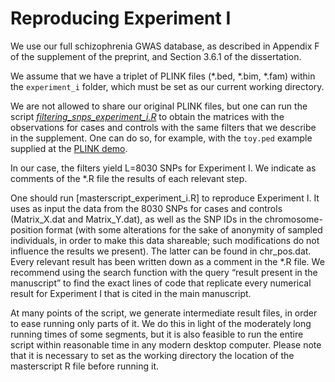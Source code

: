 # Reproducing Experiment I
We use our full schizophrenia GWAS database,
as described in Appendix F of the supplement of the preprint,
and Section 3.6.1 of the dissertation.

We assume that we have a triplet of PLINK files (\*.bed, \*.bim, \*.fam) within the `experiment_i` folder,
which must be set as our current working directory.

We are not allowed to share our original PLINK files, but one can run the script [_filtering_snps_experiment_i.R_](https://github.com/fer-cp/rr_phd_dissertation/blob/main/epistasis_dc/experiment_i/filtering_snps_experiment_i.R) to obtain
the matrices with the observations for cases and controls with the same filters that we describe in the
supplement. One can do so, for example, with the `toy.ped` example supplied at the [PLINK demo](https://www.cog-genomics.org/plink/1.9/).

In our case, the filters yield L=8030 SNPs for Experiment I. We indicate as comments of the
*.R file the results of each relevant step.

One should run [masterscript_experiment_i.R] to reproduce Experiment I. It uses as input the data
from the 8030 SNPs for cases and controls (Matrix_X.dat and Matrix_Y.dat), as well as the SNP IDs
in the chromosome-position format (with some alterations for the sake of anonymity of sampled
individuals, in order to make this data shareable; such modifications do not influence the results we
present). The latter can be found in chr_pos.dat. Every relevant result has been written down as a
comment in the *.R file. We recommend using the search function with the query “result present in
the manuscript” to find the exact lines of code that replicate every numerical result for Experiment I
that is cited in the main manuscript.

At many points of the script, we generate intermediate result files, in order to ease running only parts
of it. We do this in light of the moderately long running times of some segments, but it is also
feasible to run the entire script within reasonable time in any modern desktop computer.
Please note that it is necessary to set as the working directory the location of the masterscript R file
before running it.
